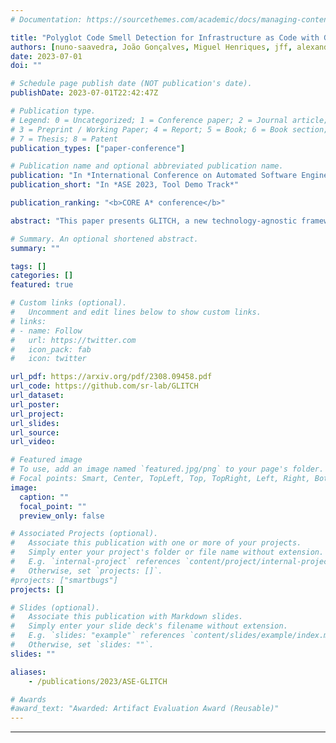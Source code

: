 ```yaml
---
# Documentation: https://sourcethemes.com/academic/docs/managing-content/

title: "Polyglot Code Smell Detection for Infrastructure as Code with GLITCH"
authors: [nuno-saavedra, João Gonçalves, Miguel Henriques, jff, alexandra-mendes]
date: 2023-07-01
doi: ""

# Schedule page publish date (NOT publication's date).
publishDate: 2023-07-01T22:42:47Z

# Publication type.
# Legend: 0 = Uncategorized; 1 = Conference paper; 2 = Journal article;
# 3 = Preprint / Working Paper; 4 = Report; 5 = Book; 6 = Book section;
# 7 = Thesis; 8 = Patent
publication_types: ["paper-conference"]

# Publication name and optional abbreviated publication name.
publication: "In *International Conference on Automated Software Engineering, 2023*"
publication_short: "In *ASE 2023, Tool Demo Track*"

publication_ranking: "<b>CORE A* conference</b>"

abstract: "This paper presents GLITCH, a new technology-agnostic framework that enables automated polyglot code smell detection for Infrastructure as Code scripts. GLITCH uses an intermediate representation on which different code smell detectors can be defined. It currently supports the detection of nine security smells and nine design & implementation smells in scripts written in Ansible, Chef, Docker, Puppet, or Terraform. Studies conducted with GLITCH not only show that GLITCH can reduce the effort of writing code smell analyses for multiple IaC technologies, but also that it has higher precision and recall than current state-of-the-art tools. A video describing and demonstrating GLITCH is available at: [https://youtu.be/E4RhCcZjWbk](https://youtu.be/E4RhCcZjWbk)."

# Summary. An optional shortened abstract.
summary: ""

tags: []
categories: []
featured: true

# Custom links (optional).
#   Uncomment and edit lines below to show custom links.
# links:
# - name: Follow
#   url: https://twitter.com
#   icon_pack: fab
#   icon: twitter

url_pdf: https://arxiv.org/pdf/2308.09458.pdf
url_code: https://github.com/sr-lab/GLITCH
url_dataset:
url_poster:
url_project:
url_slides:
url_source:
url_video:

# Featured image
# To use, add an image named `featured.jpg/png` to your page's folder. 
# Focal points: Smart, Center, TopLeft, Top, TopRight, Left, Right, BottomLeft, Bottom, BottomRight.
image:
  caption: ""
  focal_point: ""
  preview_only: false

# Associated Projects (optional).
#   Associate this publication with one or more of your projects.
#   Simply enter your project's folder or file name without extension.
#   E.g. `internal-project` references `content/project/internal-project/index.md`.
#   Otherwise, set `projects: []`.
#projects: ["smartbugs"]
projects: []

# Slides (optional).
#   Associate this publication with Markdown slides.
#   Simply enter your slide deck's filename without extension.
#   E.g. `slides: "example"` references `content/slides/example/index.md`.
#   Otherwise, set `slides: ""`.
slides: ""

aliases:
    - /publications/2023/ASE-GLITCH

# Awards
#award_text: "Awarded: Artifact Evaluation Award (Reusable)"
---
```



---
